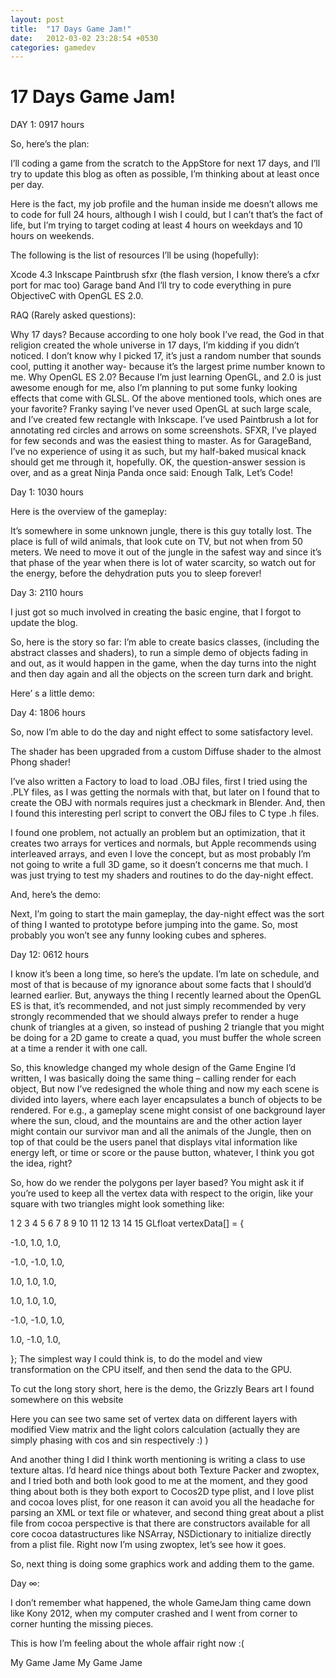 ```yaml
---
layout: post
title:  "17 Days Game Jam!"
date:   2012-03-02 23:28:54 +0530
categories: gamedev
---
```


17 Days Game Jam!
=====================

DAY 1: 0917 hours

So, here’s the plan:

I’ll coding a game from the scratch to the AppStore for next 17 days, and I’ll try to update this blog as often as possible, I’m thinking about at least once per day.

Here is the fact, my job profile and the human inside me doesn’t allows me to code for full 24 hours, although I wish I could, but I can’t that’s the fact of life, but I’m trying to target coding at least 4 hours on weekdays and 10 hours on weekends.

The following is the list of resources I’ll be using (hopefully):

Xcode 4.3
Inkscape
Paintbrush
sfxr (the flash version, I know there’s a cfxr port for mac too)
Garage band
And I’ll try to code everything in pure ObjectiveC with OpenGL ES 2.0.

RAQ (Rarely asked questions):

Why 17 days?
Because according to one holy book I’ve read, the God in that religion created the whole universe in 17 days, I’m kidding if you didn’t noticed. I don’t know why I picked 17, it’s just a random number that sounds cool, putting it another way- because it’s the largest prime number known to me.
Why OpenGL ES 2.0?
Because I’m just learning OpenGL, and 2.0 is just awesome enough for me, also I’m planning to put some funky looking effects that come with GLSL.
Of the above mentioned tools, which ones are your favorite?
Franky saying I’ve never used OpenGL at such large scale, and I’ve created few rectangle with Inkscape. I’ve used Paintbrush a lot for annotating red circles and arrows on some screenshots. SFXR, I’ve played for few seconds and was the easiest thing to master. As for GarageBand, I’ve no experience of using it as such, but my half-baked musical knack should get me through it, hopefully.
OK, the question-answer session is over, and as a great Ninja Panda once said: Enough Talk, Let’s Code!

Day 1: 1030 hours

Here is the overview of the gameplay:



It’s somewhere in some unknown jungle, there is this guy totally lost. The place is full of wild animals, that look cute on TV, but not when from 50 meters. We need to move it out of the jungle in the safest way and since it’s that phase of the year when there is lot of water scarcity, so watch out for the energy, before the dehydration puts you to sleep forever!

Day 3: 2110 hours

I just got so much involved in creating the basic engine, that I forgot to update the blog.

So, here is the story so far: I’m able to create basics classes, (including the abstract classes and shaders), to run a simple demo of objects fading in and out, as it would happen in the game, when the day turns into the night and then day again and all the objects on the screen turn dark and bright.

Here’ s a little demo:

Day 4: 1806 hours

So, now I’m able to do the day and night effect to some satisfactory level.

The shader has been upgraded from a custom Diffuse shader to the almost Phong shader!

I’ve also written a Factory to load to load .OBJ files, first I tried using the .PLY files, as I was getting the normals with that, but later on I found that to create the OBJ with normals requires just a checkmark in Blender. And, then I found this interesting perl script to convert the OBJ files to C type .h files.

I found one problem, not actually an problem but an optimization, that it creates two arrays for vertices and normals, but Apple recommends using interleaved arrays, and even I love the concept, but as most probably I’m not going to write a full 3D game, so it doesn’t concerns me that much. I was just trying to test my shaders and routines to do the day-night effect.

And, here’s the demo:


Next, I’m going to start the main gameplay, the day-night effect was the sort of thing I wanted to prototype before jumping into the game. So, most probably you won’t see any funny looking cubes and spheres.

Day 12: 0612 hours

I know it’s been a long time, so here’s the update. I’m late on schedule, and most of that is because of my ignorance about some facts that I should’d learned earlier. But, anyways the thing I recently learned about the OpenGL ES is that, it’s recommended, and not just simply recommended by very strongly recommended that we should always prefer to render a huge chunk of triangles at a given, so instead of pushing 2 triangle that you might be doing for a 2D game to create a quad, you must buffer the whole screen at a time a render it with one call.

So, this knowledge changed my whole design of the Game Engine I’d written, I was basically doing the same thing –  calling render for each object, But now I’ve redesigned the whole thing and now my each scene is divided into layers, where each layer encapsulates a bunch of objects to be rendered. For e.g., a gameplay scene might consist of one background layer where the sun, cloud, and the mountains are and the other action layer might contain our survivor man and all the animals of the Jungle, then on top of that could be the users panel that displays vital information like energy left, or time or score or the pause button, whatever, I think you got the idea, right?

So, how do we render the polygons per layer based? You might ask it if you’re used to keep all the vertex data with respect to the origin, like your square with two triangles might look something like:

1
2
3
4
5
6
7
8
9
10
11
12
13
14
15
GLfloat vertexData[] = {
 
-1.0, 1.0, 1.0,
 
-1.0, -1.0, 1.0,
 
1.0, 1.0, 1.0,
 
1.0, 1.0, 1.0,
 
-1.0, -1.0, 1.0,
 
1.0, -1.0, 1.0,
 
};
The simplest way I could think is, to do the model and view transformation on the CPU itself, and then send the data to the GPU.

To cut the long story short, here is the demo, the Grizzly Bears art I found somewhere on this website


Here you can see two same set of vertex data on different layers with modified View matrix and the light colors calculation (actually they are simply phasing with cos and sin respectively :) )

And another thing I did I think worth mentioning is writing a class to use texture altas. I’d heard nice things about both Texture Packer and zwoptex, and I tried both and both look good to me at the moment, and they good thing about both is they both export to Cocos2D type plist, and I love plist and cocoa loves plist, for one reason it can avoid you all the headache for parsing an XML or text file or whatever, and second thing great about a plist file from cocoa perspective is that there are constructors available for all core cocoa datastructures like NSArray, NSDictionary to initialize directly from a plist file. Right now I’m using zwoptex, let’s see how it goes.

So, next thing is doing some graphics work and adding them to the game.

Day ∞:

I don’t remember what happened, the whole GameJam thing came down like Kony 2012, when my computer crashed and I went from corner to corner hunting the missing pieces.

This is how I’m feeling about the whole affair right now :(

My Game Jame
My Game Jame